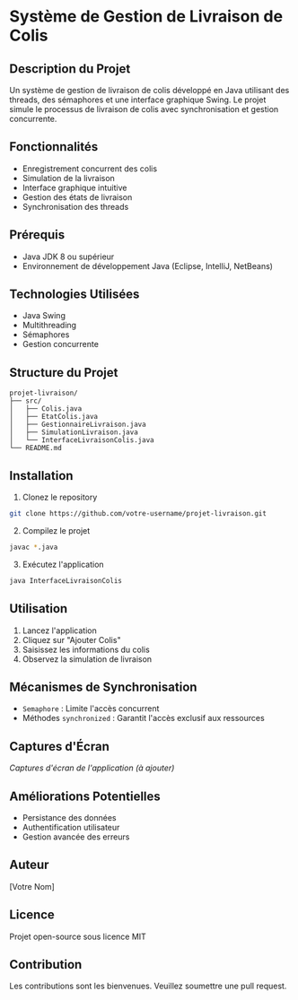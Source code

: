 # Système de Gestion de Livraison de Colis

## Description du Projet
Un système de gestion de livraison de colis développé en Java utilisant des threads, des sémaphores et une interface graphique Swing. Le projet simule le processus de livraison de colis avec synchronisation et gestion concurrente.

## Fonctionnalités
- Enregistrement concurrent des colis
- Simulation de la livraison
- Interface graphique intuitive
- Gestion des états de livraison
- Synchronisation des threads

## Prérequis
- Java JDK 8 ou supérieur
- Environnement de développement Java (Eclipse, IntelliJ, NetBeans)

## Technologies Utilisées
- Java Swing
- Multithreading
- Sémaphores
- Gestion concurrente

## Structure du Projet
```
projet-livraison/
├── src/
│   ├── Colis.java
│   ├── EtatColis.java
│   ├── GestionnaireLivraison.java
│   ├── SimulationLivraison.java
│   └── InterfaceLivraisonColis.java
└── README.md
```

## Installation
1. Clonez le repository
```bash
git clone https://github.com/votre-username/projet-livraison.git
```

2. Compilez le projet
```bash
javac *.java
```

3. Exécutez l'application
```bash
java InterfaceLivraisonColis
```

## Utilisation
1. Lancez l'application
2. Cliquez sur "Ajouter Colis"
3. Saisissez les informations du colis
4. Observez la simulation de livraison

## Mécanismes de Synchronisation
- `Semaphore` : Limite l'accès concurrent
- Méthodes `synchronized` : Garantit l'accès exclusif aux ressources

## Captures d'Écran
*Captures d'écran de l'application (à ajouter)*

## Améliorations Potentielles
- Persistance des données
- Authentification utilisateur
- Gestion avancée des erreurs

## Auteur
[Votre Nom]

## Licence
Projet open-source sous licence MIT

## Contribution
Les contributions sont les bienvenues. Veuillez soumettre une pull request.